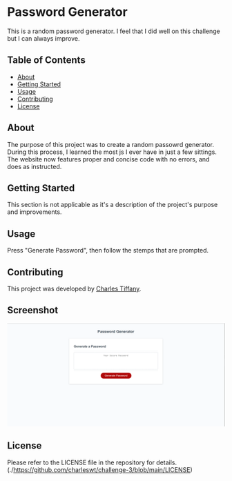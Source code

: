 # Password Generator

This is a random password generator. I feel that I did well on this challenge but I can always improve.

## Table of Contents

- [About](#about)
- [Getting Started](#getting-started)
- [Usage](#usage)
- [Contributing](#contributing)
- [License](#license)

## About

The purpose of this project was to create a random passowrd generator. During this process, I learned the most js I ever have in just a few sittings. The website now features proper and concise code with no errors, and does as instructed.

## Getting Started

This section is not applicable as it's a description of the project's purpose and improvements.

## Usage

Press "Generate Password", then follow the stemps that are prompted.

## Contributing

This project was developed by [Charles Tiffany](https://github.com/charleswt/).


## Screenshot

![screenshot](./Develop/images/sc.png)

## License

Please refer to the LICENSE file in the repository for details.   
  (./https://github.com/charleswt/challenge-3/blob/main/LICENSE)
